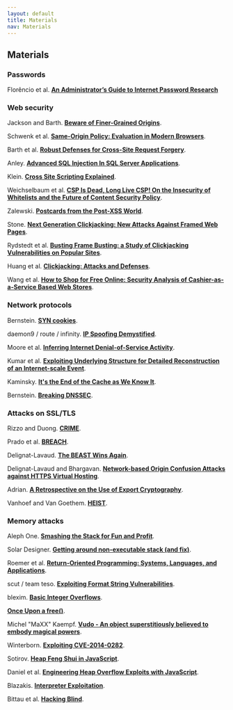 ```yaml
---
layout: default
title: Materials
nav: Materials
---
```


## Materials

### Passwords

Florêncio et al. [**An Administrator’s Guide to Internet Password Research**](https://www.usenix.org/system/files/conference/lisa14/lisa14-paper-florencio.pdf)

### Web security

Jackson and Barth. [**Beware of Finer-Grained Origins**](http://www.adambarth.com/papers/2008/jackson-barth-b.pdf).

Schwenk et al. [**Same-Origin Policy: Evaluation in Modern Browsers**](https://www.usenix.org/system/files/conference/usenixsecurity17/sec17-schwenk.pdf).

Barth et al. [**Robust Defenses for Cross-Site Request Forgery**](http://seclab.stanford.edu/websec/csrf/csrf.pdf).

Anley. [**Advanced SQL Injection In SQL Server Applications**](https://www.cgisecurity.com/lib/advanced_sql_injection.pdf).

Klein. [**Cross Site Scripting Explained**](http://www.cs.cornell.edu/~shmat/courses/library/css.pdf).

Weichselbaum et al. [**CSP Is Dead, Long Live CSP! On the Insecurity of Whitelists and the Future of Content Security Policy**](https://static.googleusercontent.com/media/research.google.com/en//pubs/archive/45542.pdf).

Zalewski. [**Postcards from the Post-XSS World**](https://lcamtuf.coredump.cx/postxss/).

Stone. [**Next Generation Clickjacking: New Attacks Against Framed Web Pages**](https://www.contextis.com/media/downloads/Next_Generation_Clickjacking.pdf).

Rydstedt et al. [**Busting Frame Busting: a Study of Clickjacking Vulnerabilities on Popular Sites**](https://seclab.stanford.edu/websec/framebusting/framebust.pdf).

Huang et al. [**Clickjacking: Attacks and Defenses**](https://www.microsoft.com/en-us/research/wp-content/uploads/2016/02/clickjacking.pdf).

Wang et al. [**How to Shop for Free Online: Security Analysis of Cashier-as-a-Service Based Web Stores**](https://www.microsoft.com/en-us/research/wp-content/uploads/2016/02/caas-oakland-final.pdf).

### Network protocols

Bernstein. [**SYN cookies**](http://cr.yp.to/syncookies.html).

daemon9 / route / infinity. [**IP Spoofing Demystified**](http://phrack.org/issues/48/14.html).

Moore et al. [**Inferring Internet Denial-of-Service Activity**](https://cseweb.ucsd.edu/~savage/papers/UsenixSec01.pdf).

Kumar et al. [**Exploiting Underlying Structure for Detailed Reconstruction of an Internet-scale Event**](http://www.icir.org/vern/papers/witty-imc05.pdf).

Kaminsky. [**It's the End of the Cache as We Know It**](https://www.blackhat.com/presentations/bh-jp-08/bh-jp-08-Kaminsky/BlackHat-Japan-08-Kaminsky-DNS08-BlackOps.pdf).

Bernstein. [**Breaking DNSSEC**](https://cr.yp.to/talks/2009.08.10/slides.pdf).

### Attacks on SSL/TLS

Rizzo and Duong. [**CRIME**](https://docs.google.com/presentation/d/11eBmGiHbYcHR9gL5nDyZChu_-lCa2GizeuOfaLU2HOU/edit#slide=id.g1d134dff_1_222).

Prado et al. [**BREACH**](https://media.blackhat.com/us-13/US-13-Prado-SSL-Gone-in-30-seconds-A-BREACH-beyond-CRIME-Slides.pdf).

Delignat-Lavaud. [**The BEAST Wins Again**](https://www.blackhat.com/docs/us-14/materials/us-14-Delignat-The-BEAST-Wins-Again-Why-TLS-Keeps-Failing-To-Protect-HTTP.pdf).

Delignat-Lavaud and Bhargavan. [**Network-based Origin Confusion Attacks against HTTPS Virtual Hosting**](https://mitls.org/downloads/vhost_confusion.pdf).

Adrian. [**A Retrospective on the Use of Export Cryptography**](https://www.blackhat.com/docs/us-16/materials/us-16-Adrian-A-Retrospective-On-The-Use-of-Export-Cryptography.pdf).

Vanhoef and Van Goethem. [**HEIST**](https://www.blackhat.com/docs/us-16/materials/us-16-VanGoethem-HEIST-HTTP-Encrypted-Information-Can-Be-Stolen-Through-TCP-Windows.pdf).

### Memory attacks

Aleph One. [**Smashing the Stack for Fun and Profit**](https://inst.eecs.berkeley.edu/~cs161/fa08/papers/stack_smashing.pdf).

Solar Designer. [**Getting around non-executable stack (and fix)**](https://seclists.org/bugtraq/1997/Aug/63).

Roemer et al. [**Return-Oriented Programming: Systems, Languages, and Applications**](https://www.cs.utexas.edu/~hovav/dist/rop.pdf).

scut / team teso. [**Exploiting Format String Vulnerabilities**](https://cs155.stanford.edu/papers/formatstring-1.2.pdf).

blexim. [**Basic Integer Overflows**](https://www.cs.utexas.edu/~shmat/courses/cs380s_fall09/blexim.txt).

[**Once Upon a free()**](http://phrack.org/issues/57/9.html).

Michel "MaXX" Kaempf. [**Vudo - An object superstitiously believed to embody magical powers**](http://www.phrack.org/archives/issues/57/8.txt).

Winterborn. [**Exploiting CVE-2014-0282**](https://research.nccgroup.com/wp-content/uploads/2020/07/cve-2014-0282.pdf).

Sotirov. [**Heap Feng Shui in JavaScript**](https://www.blackhat.com/presentations/bh-europe-07/Sotirov/Presentation/bh-eu-07-sotirov-apr19.pdf).

Daniel et al. [**Engineering Heap Overflow Exploits with JavaScript**](https://www.usenix.org/legacy/event/woot08/tech/full_papers/daniel/daniel_html/index.html).

Blazakis. [**Interpreter Exploitation**](https://www.usenix.org/legacy/events/woot10/tech/full_papers/Blazakis.pdf).

Bittau et al. [**Hacking Blind**](https://www.scs.stanford.edu/brop/bittau-brop.pdf).






